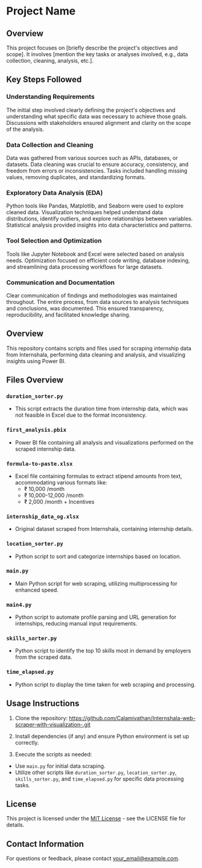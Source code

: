 # Project Name

## Overview

This project focuses on [briefly describe the project's objectives and scope]. It involves [mention the key tasks or analyses involved, e.g., data collection, cleaning, analysis, etc.].

## Key Steps Followed

### Understanding Requirements
The initial step involved clearly defining the project's objectives and understanding what specific data was necessary to achieve those goals. Discussions with stakeholders ensured alignment and clarity on the scope of the analysis.

### Data Collection and Cleaning
Data was gathered from various sources such as APIs, databases, or datasets. Data cleaning was crucial to ensure accuracy, consistency, and freedom from errors or inconsistencies. Tasks included handling missing values, removing duplicates, and standardizing formats.

### Exploratory Data Analysis (EDA)
Python tools like Pandas, Matplotlib, and Seaborn were used to explore cleaned data. Visualization techniques helped understand data distributions, identify outliers, and explore relationships between variables. Statistical analysis provided insights into data characteristics and patterns.

### Tool Selection and Optimization
Tools like Jupyter Notebook and Excel were selected based on analysis needs. Optimization focused on efficient code writing, database indexing, and streamlining data processing workflows for large datasets.

### Communication and Documentation
Clear communication of findings and methodologies was maintained throughout. The entire process, from data sources to analysis techniques and conclusions, was documented. This ensured transparency, reproducibility, and facilitated knowledge sharing.


## Overview

This repository contains scripts and files used for scraping internship data from Internshala, performing data cleaning and analysis, and visualizing insights using Power BI.

## Files Overview

### `duration_sorter.py`
- This script extracts the duration time from internship data, which was not feasible in Excel due to the format inconsistency.

### `first_analysis.pbix`
- Power BI file containing all analysis and visualizations performed on the scraped internship data.

### `formula-to-paste.xlsx`
- Excel file containing formulas to extract stipend amounts from text, accommodating various formats like:
  - ₹ 10,000 /month
  - ₹ 10,000-12,000 /month
  - ₹ 2,000 /month + Incentives

### `internship_data_og.xlsx`
- Original dataset scraped from Internshala, containing internship details.

### `location_sorter.py`
- Python script to sort and categorize internships based on location.

### `main.py`
- Main Python script for web scraping, utilizing multiprocessing for enhanced speed.

### `main4.py`
- Python script to automate profile parsing and URL generation for internships, reducing manual input requirements.

### `skills_sorter.py`
- Python script to identify the top 10 skills most in demand by employers from the scraped data.

### `time_elapsed.py`
- Python script to display the time taken for web scraping and processing.

## Usage Instructions

1. Clone the repository: https://github.com/Calamivathan/Internshala-web-scraper-with-visualization-.git


2. Install dependencies (if any) and ensure Python environment is set up correctly.

3. Execute the scripts as needed:
- Use `main.py` for initial data scraping.
- Utilize other scripts like `duration_sorter.py`, `location_sorter.py`, `skills_sorter.py`, and `time_elapsed.py` for specific data processing tasks.

## License

This project is licensed under the [MIT License](link-to-license) - see the LICENSE file for details.

## Contact Information

For questions or feedback, please contact [your_email@example.com](mailto:your_email@example.com).
